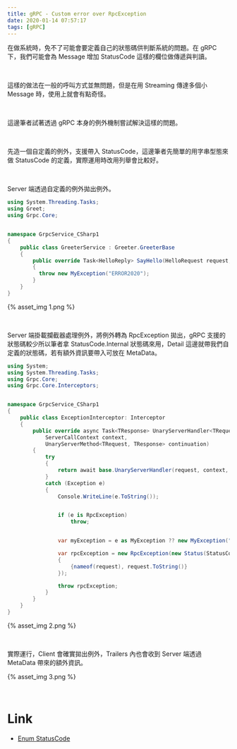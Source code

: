 ```yaml
---
title: gRPC - Custom error over RpcException
date: 2020-01-14 07:57:17
tags: [gRPC]
---
```


在做系統時，免不了可能會要定義自己的狀態碼供判斷系統的問題。在 gRPC 下，我們可能會為 Message 增加 StatusCode 這樣的欄位做傳遞與判讀。

<!-- More -->

</br>

這樣的做法在一般的呼叫方式並無問題，但是在用 Streaming 傳達多個小 Message 時，使用上就會有點奇怪。  

</br>


這邊筆者試著透過 gRPC 本身的例外機制嘗試解決這樣的問題。  

</br>


先造一個自定義的例外，支援帶入 StatusCode，這邊筆者先簡單的用字串型態來做 StatusCode 的定義，實際運用時改用列舉會比較好。  

</br>


Server 端透過自定義的例外拋出例外。  

```c#
using System.Threading.Tasks;
using Greet;
using Grpc.Core;


namespace GrpcService_CSharp1
{
    public class GreeterService : Greeter.GreeterBase
    {
        public override Task<HelloReply> SayHello(HelloRequest request, ServerCallContext context)
        {
          throw new MyException("ERROR2020");
        }
    }
}
```

{% asset_img 1.png %}

</br>


Server 端掛載攔截器處理例外，將例外轉為 RpcException 拋出，gRPC 支援的狀態碼較少所以筆者拿 StatusCode.Internal 狀態碼來用，Detail 這邊就帶我們自定義的狀態碼，若有額外資訊要帶入可放在 MetaData。  

```c#
using System;
using System.Threading.Tasks;
using Grpc.Core;
using Grpc.Core.Interceptors;


namespace GrpcService_CSharp1
{
    public class ExceptionInterceptor: Interceptor
    {
        public override async Task<TResponse> UnaryServerHandler<TRequest, TResponse>(TRequest request,
            ServerCallContext context,
            UnaryServerMethod<TRequest, TResponse> continuation)
        {
            try
            {
                return await base.UnaryServerHandler(request, context, continuation);
            }
            catch (Exception e)
            {
                Console.WriteLine(e.ToString());


                if (e is RpcException)
                    throw;


                var myException = e as MyException ?? new MyException("ERROR9999");

                var rpcException = new RpcException(new Status(StatusCode.Internal, myException.StatusCode), new Metadata
                {
                    {nameof(request), request.ToString()}
                });

                throw rpcException;
            }
        }
    }
}
```

{% asset_img 2.png %}

</br>


實際運行，Client 會確實拋出例外，Trailers 內也會收到 Server 端透過 MetaData 帶來的額外資訊。  

{% asset_img 3.png %}

</br>


Link
====
* [Enum StatusCode](csharp/api/Grpc.Core.StatusCode.html)
